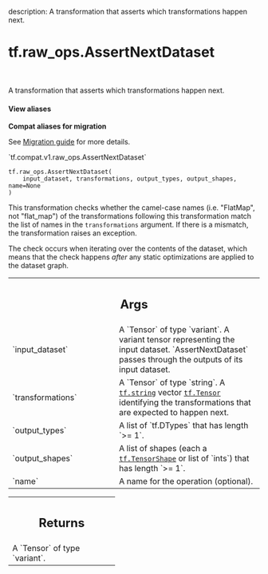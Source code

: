 description: A transformation that asserts which transformations happen next.

<div itemscope itemtype="http://developers.google.com/ReferenceObject">
<meta itemprop="name" content="tf.raw_ops.AssertNextDataset" />
<meta itemprop="path" content="Stable" />
</div>

# tf.raw_ops.AssertNextDataset

<!-- Insert buttons and diff -->

<table class="tfo-notebook-buttons tfo-api nocontent" align="left">

</table>



A transformation that asserts which transformations happen next.

<section class="expandable">
  <h4 class="showalways">View aliases</h4>
  <p>
<b>Compat aliases for migration</b>
<p>See
<a href="https://www.tensorflow.org/guide/migrate">Migration guide</a> for
more details.</p>
<p>`tf.compat.v1.raw_ops.AssertNextDataset`</p>
</p>
</section>

<pre class="devsite-click-to-copy prettyprint lang-py tfo-signature-link">
<code>tf.raw_ops.AssertNextDataset(
    input_dataset, transformations, output_types, output_shapes, name=None
)
</code></pre>



<!-- Placeholder for "Used in" -->

This transformation checks whether the camel-case names (i.e. "FlatMap", not
"flat_map") of the transformations following this transformation match the list
of names in the `transformations` argument. If there is a mismatch, the
transformation raises an exception.

The check occurs when iterating over the contents of the dataset, which
means that the check happens *after* any static optimizations are applied
to the dataset graph.

<!-- Tabular view -->
 <table class="responsive fixed orange">
<colgroup><col width="214px"><col></colgroup>
<tr><th colspan="2"><h2 class="add-link">Args</h2></th></tr>

<tr>
<td>
`input_dataset`
</td>
<td>
A `Tensor` of type `variant`.
A variant tensor representing the input dataset.
`AssertNextDataset` passes through the outputs of its input dataset.
</td>
</tr><tr>
<td>
`transformations`
</td>
<td>
A `Tensor` of type `string`.
A <a href="../../tf.md#string"><code>tf.string</code></a> vector <a href="../../tf/Tensor.md"><code>tf.Tensor</code></a> identifying the transformations that are
expected to happen next.
</td>
</tr><tr>
<td>
`output_types`
</td>
<td>
A list of `tf.DTypes` that has length `>= 1`.
</td>
</tr><tr>
<td>
`output_shapes`
</td>
<td>
A list of shapes (each a <a href="../../tf/TensorShape.md"><code>tf.TensorShape</code></a> or list of `ints`) that has length `>= 1`.
</td>
</tr><tr>
<td>
`name`
</td>
<td>
A name for the operation (optional).
</td>
</tr>
</table>



<!-- Tabular view -->
 <table class="responsive fixed orange">
<colgroup><col width="214px"><col></colgroup>
<tr><th colspan="2"><h2 class="add-link">Returns</h2></th></tr>
<tr class="alt">
<td colspan="2">
A `Tensor` of type `variant`.
</td>
</tr>

</table>

